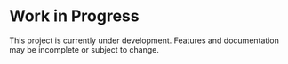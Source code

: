 # Work in Progress

This project is currently under development. Features and documentation may be incomplete or subject to change.
